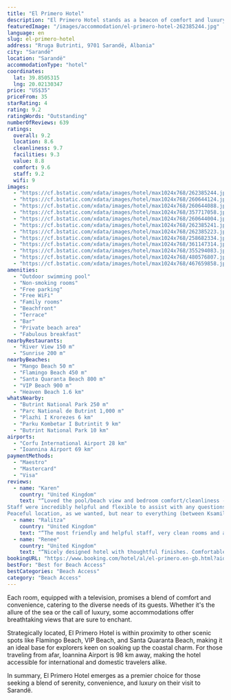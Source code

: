 ```yaml
---
title: "El Primero Hotel"
description: "El Primero Hotel stands as a beacon of comfort and luxury in Sarandë, just a stone's throw away from the pristine Mango Beach."
featuredImage: "/images/accommodation/el-primero-hotel-262385244.jpg"
language: en
slug: el-primero-hotel
address: "Rruga Butrinti, 9701 Sarandë, Albania"
city: "Sarandë"
location: "Sarandë"
accommodationType: "hotel"
coordinates:
  lat: 39.8505315
  lng: 20.02130347
price: "US$35"
priceFrom: 35
starRating: 4
rating: 9.2
ratingWords: "Outstanding"
numberOfReviews: 639
ratings:
  overall: 9.2
  location: 8.6
  cleanliness: 9.7
  facilities: 9.3
  value: 8.8
  comfort: 9.6
  staff: 9.2
  wifi: 9
images:
  - "https://cf.bstatic.com/xdata/images/hotel/max1024x768/262385244.jpg?k=74a1fd472719ad0e6caf4f467aed1b7df974257a3abb6cdd93adce1ac4827302&o=&hp=1"
  - "https://cf.bstatic.com/xdata/images/hotel/max1024x768/260644124.jpg?k=e6e67a1977d026a72dc24817d9d3e4d283580e218ee9a74f1fe0d55984aca4bb&o=&hp=1"
  - "https://cf.bstatic.com/xdata/images/hotel/max1024x768/260644088.jpg?k=f6d704951dd13ff2cbab8ee1d613969efa62aa152c41b7151619dbbed436b3c9&o=&hp=1"
  - "https://cf.bstatic.com/xdata/images/hotel/max1024x768/357717058.jpg?k=ddf79b3d5a3753518f6009d00c03f9ec9ee7e7e7ea1020d33f9eb2e9ad19db15&o=&hp=1"
  - "https://cf.bstatic.com/xdata/images/hotel/max1024x768/260644004.jpg?k=32f69f12b1f1591eacde97f3e835bdd12d573311ed7b1d5779b94f0855295458&o=&hp=1"
  - "https://cf.bstatic.com/xdata/images/hotel/max1024x768/262385241.jpg?k=e61b2928c4bfc60c5d6a37e0e52e7c33aecce28ce6e9e5798a995195a29393cd&o=&hp=1"
  - "https://cf.bstatic.com/xdata/images/hotel/max1024x768/262385223.jpg?k=8dead6f4c96d34b0deef6271e3513f6a0765022458f82df66d21c8b20c12b41d&o=&hp=1"
  - "https://cf.bstatic.com/xdata/images/hotel/max1024x768/258682334.jpg?k=7850348cc23f33a7389213eb20d9a8428c723ddf7a2d0bf637709f621b49d2d6&o=&hp=1"
  - "https://cf.bstatic.com/xdata/images/hotel/max1024x768/361147314.jpg?k=65a64c3527e91de3e7e90bc5e48b53c538841e32f14da0d43124b88e1d77b562&o=&hp=1"
  - "https://cf.bstatic.com/xdata/images/hotel/max1024x768/355294083.jpg?k=8b552df868db49cb439d9b8498e63555783cd4f3df48c90b06458ec1a85b36b7&o=&hp=1"
  - "https://cf.bstatic.com/xdata/images/hotel/max1024x768/480576807.jpg?k=50aaf0d3533c48e7e0378b636742e3509b0a0539529fb53e5f4a3d40f0ed5ba4&o=&hp=1"
  - "https://cf.bstatic.com/xdata/images/hotel/max1024x768/467659858.jpg?k=33c91a7b3e7b66047ad1f1ec331f767bbdf28c68bd29d3da8cf28d78edcfa001&o=&hp=1"
amenities:
  - "Outdoor swimming pool"
  - "Non-smoking rooms"
  - "Free parking"
  - "Free WiFi"
  - "Family rooms"
  - "Beachfront"
  - "Terrace"
  - "Bar"
  - "Private beach area"
  - "Fabulous breakfast"
nearbyRestaurants:
  - "River View 150 m"
  - "Sunrise 200 m"
nearbyBeaches:
  - "Mango Beach 50 m"
  - "Flamingo Beach 450 m"
  - "Santa Quaranta Beach 800 m"
  - "VIP Beach 900 m"
  - "Heaven Beach 1.6 km"
whatsNearby:
  - "Butrint National Park 250 m"
  - "Parc National de Butrint 1,000 m"
  - "Plazhi I Krorezes 6 km"
  - "Parku Kombetar I Butrintit 9 km"
  - "Butrint National Park 10 km"
airports:
  - "Corfu International Airport 28 km"
  - "Ioannina Airport 69 km"
paymentMethods:
  - "Maestro"
  - "Mastercard"
  - "Visa"
reviews:
  - name: "Karen"
    country: "United Kingdom"
    text: "“Loved the pool/beach view and bedroom comfort/cleanliness - hotel always smelled lovely and fresh!
Staff were incredibly helpful and flexible to assist with any questions :)
Peaceful location, as we wanted, but near to everything (between Ksamil...”"
  - name: "Ralitza"
    country: "United Kingdom"
    text: "“The most friendly and helpful staff, very clean rooms and a quiet location.”"
  - name: "Renee"
    country: "United Kingdom"
    text: "“Nicely designed hotel with thoughtful finishes. Comfortable bed.Nice bathroom but sink lacks a stopper or plug, very inconvenient for contact lenses wearers and for shaving. Nice pool of a fairly decent size where you can just about swim. There...”"
bookingURL: "https://www.booking.com/hotel/al/el-primero.en-gb.html?aid=8035640"
bestFor: "Best for Beach Access"
bestCategories: "Beach Access"
category: "Beach Access"
---
```


Each room, equipped with a television, promises a blend of comfort and convenience, catering to the diverse needs of its guests. Whether it's the allure of the sea or the call of luxury, some accommodations offer breathtaking views that are sure to enchant.

Strategically located, El Primero Hotel is within proximity to other scenic spots like Flamingo Beach, VIP Beach, and Santa Quaranta Beach, making it an ideal base for explorers keen on soaking up the coastal charm. For those traveling from afar, Ioannina Airport is 98 km away, making the hotel accessible for international and domestic travelers alike.

In summary, El Primero Hotel emerges as a premier choice for those seeking a blend of serenity, convenience, and luxury on their visit to Sarandë.